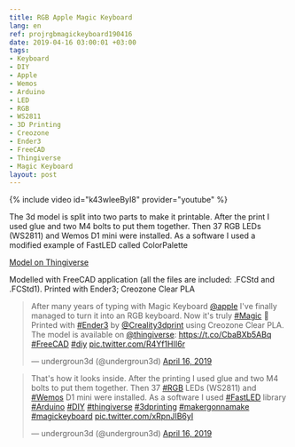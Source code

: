 ```yaml
---
title: RGB Apple Magic Keyboard
lang: en
ref: projrgbmagickeyboard190416
date: 2019-04-16 03:00:01 +03:00
tags:
- Keyboard
- DIY
- Apple
- Wemos
- Arduino
- LED
- RGB
- WS2811
- 3D Printing
- Creozone
- Ender3
- FreeCAD
- Thingiverse
- Magic Keyboard
layout: post
---
```


{% include video id="k43wleeByI8" provider="youtube" %}

The 3d model is split into two parts to make it printable. After the print I used glue and two M4 bolts to put them together. Then 37 RGB LEDs (WS2811) and Wemos D1 mini were installed. As a software I used a modified example of FastLED called ColorPalette

[Model on Thingiverse](https://www.thingiverse.com/thing:3568383)

Modelled with FreeCAD application (all the files are included: .FCStd and .FCStd1). Printed with Ender3; Creozone Clear PLA

<blockquote class="twitter-tweet"><p lang="en" dir="ltr">After many years of typing with Magic Keyboard <a href="https://twitter.com/Apple?ref_src=twsrc%5Etfw">@apple</a> I&#39;ve finally managed to turn it into an RGB keyboard. Now it&#39;s truly <a href="https://twitter.com/hashtag/Magic?src=hash&amp;ref_src=twsrc%5Etfw">#Magic</a> 🙌 Printed with <a href="https://twitter.com/hashtag/Ender3?src=hash&amp;ref_src=twsrc%5Etfw">#Ender3</a> by <a href="https://twitter.com/Creality3dprint?ref_src=twsrc%5Etfw">@Creality3dprint</a> using Creozone Clear PLA. The model is available on <a href="https://twitter.com/thingiverse?ref_src=twsrc%5Etfw">@thingiverse</a>: <a href="https://t.co/CbaBXb5ABq">https://t.co/CbaBXb5ABq</a> <a href="https://twitter.com/hashtag/FreeCAD?src=hash&amp;ref_src=twsrc%5Etfw">#FreeCAD</a> <a href="https://twitter.com/hashtag/diy?src=hash&amp;ref_src=twsrc%5Etfw">#diy</a> <a href="https://t.co/R4Yf1HII6r">pic.twitter.com/R4Yf1HII6r</a></p>&mdash; undergroun3d (@undergroun3d) <a href="https://twitter.com/undergroun3d/status/1118228995672244224?ref_src=twsrc%5Etfw">April 16, 2019</a></blockquote> <script async src="https://platform.twitter.com/widgets.js" charset="utf-8"></script>

<blockquote class="twitter-tweet"><p lang="en" dir="ltr">That&#39;s how it looks inside. After the printing I used glue and two M4 bolts to put them together. Then 37 <a href="https://twitter.com/hashtag/RGB?src=hash&amp;ref_src=twsrc%5Etfw">#RGB</a> LEDs (WS2811) and <a href="https://twitter.com/hashtag/Wemos?src=hash&amp;ref_src=twsrc%5Etfw">#Wemos</a> D1 mini were installed. As a software I used <a href="https://twitter.com/hashtag/FastLED?src=hash&amp;ref_src=twsrc%5Etfw">#FastLED</a> library <a href="https://twitter.com/hashtag/Arduino?src=hash&amp;ref_src=twsrc%5Etfw">#Arduino</a> <a href="https://twitter.com/hashtag/DIY?src=hash&amp;ref_src=twsrc%5Etfw">#DIY</a> <a href="https://twitter.com/hashtag/thingiverse?src=hash&amp;ref_src=twsrc%5Etfw">#thingiverse</a> <a href="https://twitter.com/hashtag/3dprinting?src=hash&amp;ref_src=twsrc%5Etfw">#3dprinting</a> <a href="https://twitter.com/hashtag/makergonnamake?src=hash&amp;ref_src=twsrc%5Etfw">#makergonnamake</a> <a href="https://twitter.com/hashtag/magickeyboard?src=hash&amp;ref_src=twsrc%5Etfw">#magickeyboard</a> <a href="https://t.co/xRpnJIB6yI">pic.twitter.com/xRpnJIB6yI</a></p>&mdash; undergroun3d (@undergroun3d) <a href="https://twitter.com/undergroun3d/status/1118229003146543104?ref_src=twsrc%5Etfw">April 16, 2019</a></blockquote> <script async src="https://platform.twitter.com/widgets.js" charset="utf-8"></script>
